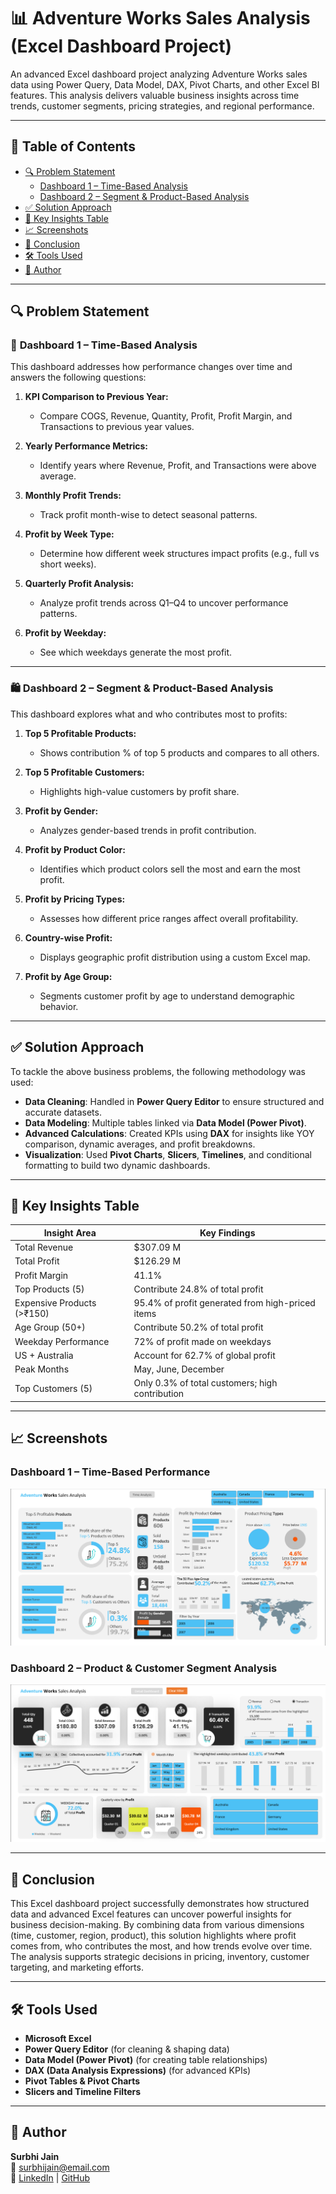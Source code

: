 # 📊 Adventure Works Sales Analysis (Excel Dashboard Project)

An advanced Excel dashboard project analyzing Adventure Works sales data using Power Query, Data Model, DAX, Pivot Charts, and other Excel BI features. This analysis delivers valuable business insights across time trends, customer segments, pricing strategies, and regional performance.

---

## 📁 Table of Contents

- [🔍 Problem Statement](#-problem-statement)
  - [Dashboard 1 – Time-Based Analysis](#dashboard-1--time-based-analysis)
  - [Dashboard 2 – Segment & Product-Based Analysis](#dashboard-2--segment--product-based-analysis)
- [✅ Solution Approach](#-solution-approach)
- [📌 Key Insights Table](#-key-insights-table)
- [📈 Screenshots](#-screenshots)
- [🧠 Conclusion](#-conclusion)
- [🛠 Tools Used](#-tools-used)
- [👤 Author](#-author)

---

## 🔍 Problem Statement

### 📅 **Dashboard 1 – Time-Based Analysis**

This dashboard addresses how performance changes over time and answers the following questions:

1. **KPI Comparison to Previous Year:**  
   - Compare COGS, Revenue, Quantity, Profit, Profit Margin, and Transactions to previous year values.

2. **Yearly Performance Metrics:**  
   - Identify years where Revenue, Profit, and Transactions were above average.

3. **Monthly Profit Trends:**  
   - Track profit month-wise to detect seasonal patterns.

4. **Profit by Week Type:**  
   - Determine how different week structures impact profits (e.g., full vs short weeks).

5. **Quarterly Profit Analysis:**  
   - Analyze profit trends across Q1–Q4 to uncover performance patterns.

6. **Profit by Weekday:**  
   - See which weekdays generate the most profit.

---

### 🛍 **Dashboard 2 – Segment & Product-Based Analysis**

This dashboard explores what and who contributes most to profits:

1. **Top 5 Profitable Products:**  
   - Shows contribution % of top 5 products and compares to all others.

2. **Top 5 Profitable Customers:**  
   - Highlights high-value customers by profit share.

3. **Profit by Gender:**  
   - Analyzes gender-based trends in profit contribution.

4. **Profit by Product Color:**  
   - Identifies which product colors sell the most and earn the most profit.

5. **Profit by Pricing Types:**  
   - Assesses how different price ranges affect overall profitability.

6. **Country-wise Profit:**  
   - Displays geographic profit distribution using a custom Excel map.

7. **Profit by Age Group:**  
   - Segments customer profit by age to understand demographic behavior.

---

## ✅ Solution Approach

To tackle the above business problems, the following methodology was used:

- **Data Cleaning**: Handled in **Power Query Editor** to ensure structured and accurate datasets.
- **Data Modeling**: Multiple tables linked via **Data Model (Power Pivot)**.
- **Advanced Calculations**: Created KPIs using **DAX** for insights like YOY comparison, dynamic averages, and profit breakdowns.
- **Visualization**: Used **Pivot Charts**, **Slicers**, **Timelines**, and conditional formatting to build two dynamic dashboards.

---

## 📌 Key Insights Table

| Insight Area                 | Key Findings                                       |
|-----------------------------|----------------------------------------------------|
| Total Revenue               | $307.09 M                                          |
| Total Profit                | $126.29 M                                          |
| Profit Margin               | 41.1%                                              |
| Top Products (5)            | Contribute 24.8% of total profit                   |
| Expensive Products (>₹150) | 95.4% of profit generated from high-priced items   |
| Age Group (50+)             | Contribute 50.2% of total profit                   |
| Weekday Performance         | 72% of profit made on weekdays                    |
| US + Australia              | Account for 62.7% of global profit                 |
| Peak Months                 | May, June, December                                |
| Top Customers (5)           | Only 0.3% of total customers; high contribution    |

---

## 📈 Screenshots

### Dashboard 1 – Time-Based Performance
![Details Analysis Dashboard](Details%20Analysis%20Dashboard.PNG)

### Dashboard 2 – Product & Customer Segment Analysis
![Work Sale Dashboard](Work%20Sale%20Analysis%20Dashboard.PNG)

---

## 🧠 Conclusion

This Excel dashboard project successfully demonstrates how structured data and advanced Excel features can uncover powerful insights for business decision-making. By combining data from various dimensions (time, customer, region, product), this solution highlights where profit comes from, who contributes the most, and how trends evolve over time. The analysis supports strategic decisions in pricing, inventory, customer targeting, and marketing efforts.

---

## 🛠 Tools Used

- **Microsoft Excel**
- **Power Query Editor** (for cleaning & shaping data)
- **Data Model (Power Pivot)** (for creating table relationships)
- **DAX (Data Analysis Expressions)** (for advanced KPIs)
- **Pivot Tables & Pivot Charts**
- **Slicers and Timeline Filters**

---

## 👤 Author

**Surbhi Jain**  
📧 surbhijain@email.com  
🔗 [LinkedIn](#) | [GitHub](#)

